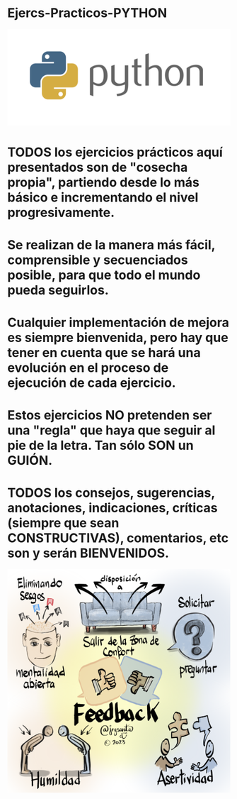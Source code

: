 # Ejercs-Practicos-PYTHON
<p align = "center">
  <img src = "phyton2.png"
    </p>

# TODOS los ejercicios prácticos aquí presentados son de "cosecha propia", partiendo desde lo más básico e incrementando el nivel progresivamente.
# Se realizan de la manera más fácil, comprensible y secuenciados posible, para que todo el mundo pueda seguirlos. 
# Cualquier implementación de mejora es siempre bienvenida, pero hay que tener en cuenta que se hará una evolución en el proceso de ejecución de cada ejercicio.
# Estos ejercicios NO pretenden ser una "regla" que haya que seguir al pie de la letra. Tan sólo SON un GUIÓN.
# TODOS los consejos, sugerencias, anotaciones, indicaciones, críticas (siempre que sean CONSTRUCTIVAS), comentarios, etc son y serán BIENVENIDOS.
<a href="mailto:loquelojonove1975@gmail.com" target="_blank" rel = "noopener noreferrer" title="Email" rel="noopener"><img src="feedback2.png" title="Email"></i></a>
